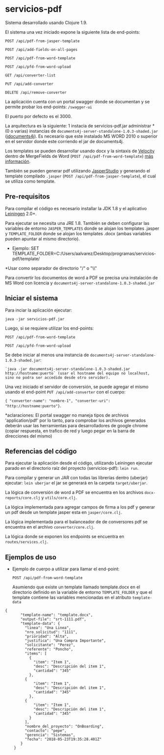 # servicios-pdf

Sistema desarrollado usando Clojure 1.9.

El sistema una vez iniciado expone la siguiente lista de end-points:

`POST /api/pdf-from-jasper-template`

`POST /api/add-fields-on-all-pages`
 
`POST /api/pdf-from-word-template`
 
`POST /api/pfd-from-word-upload`
 
 `GET /api/converter-list`
 
 `PUT /api/add-converter`

 `DELETE /api/remove-converter`
   
   La aplicación cuenta con un portal swagger donde se documentan y se permite probar los end-points:
   `/swagger-ui`
   
   El puerto por defecto es el 3000.
   
 La arquitectura es la siguiente:
 1 instacia de servicios-pdf.jar administrar *(0 o varias) instancias de `documents4j-server-standalone-1.0.3-shaded.jar`
 ([jdocuments4j][2]). Es necesario que este instalado MS WORD 2010 o superior en el servidor donde este corriendo el jar de documents4j.     

[2]: http://www.documents4j.com

Los templates se pueden desarrollar usando docx y la sintaxis de [Velocity][3] dentro de MergeFields de Word (`POST /api/pdf-from-word-template`) [más información][5].
 
También se pueden generar pdf utilizando [JasperStudio][4] y generando el template compilado `.jasper` (`POST /api/pdf-from-jasper-template`), el cual se utiliza como template.

[3]: https://velocity.apache.org/
[4]: https://community.jaspersoft.com/project/jaspersoft-studio/releases
[5]: https://github.com/opensagres/xdocreport/wiki
## Pre-requisitos

Para compilar el código es necesario installar la JDK 1.8 y el aplicativo  [Leiningen][1] 2.0+.

Para ejecutar se necesita una JRE 1.8. También se deben configurar las variables de entorno `JASPER_TEMPLATES` donde se alojan los templates .jasper y `TEMPLATE_FOLDER` donde se alojan los templates .docx (ambas variables pueden apuntar al mismo directorio).

* Ejemplo: SET TEMPLATE_FOLDER=C:/Users/aalvarez/Desktop/programas/servicios-pdf/template/

*Usar como separador de directorio "/" o "\\\\"

Para convertir los documentos de word a PDF se precisa una instalación de MS Word con licencia y `documents4j-server-standalone-1.0.3-shaded.jar`

[1]: https://github.com/technomancy/leiningen

## Iniciar el sistema

Para inciar la aplicación ejecutar:

    java -jar servicios-pdf.jar 

Luego, si se requiere utilizar los end-points:

`POST /api/pdf-from-word-template`
 
`POST /api/pfd-from-word-upload`

Se debe iniciar al menos una instancia de `documents4j-server-standalone-1.0.3-shaded.jar`:

    `java -jar documents4j-server-standalone-1.0.3-shaded.jar http://hostname:puerto` (usar el hostname del equipo no localhost, sino no podra ser accedido desde otro servidor).
    
Una vez iniciado el servidor de conversión, se puede agregar el mismo usando el end-point  `PUT /api/add-converter` 
con el cuerpo:
 
 `{ "converter-name": "nombre-1",
"converter-uri": "http://hostname:puerto"}`.

*aclaraciones: El portal swagger no maneja tipos de archivos 'application/pdf' por lo tanto, para comprobar los archivos generados deberán usar las herramientas para desarrolladores de google chrome (copiar respuesta, en trafico de red y luego pegar en la barra de direcciones del mismo) 
                                                                                                                    
                                                                                                                  
## Referencias del código

Para ejecutar la aplicación desde el código, utilizando Leiningen ejecutar parado en el directorio raíz del proyecto (servicios-pdf):
`lein run`.

Para compilar y generar un JAR con todas las librerías dentro (uberjar) ejecutar: `lein uberjar` el jar se generará en la carpeta `target/uberjar`.

La lógica de conversión de word a PDF se encuentra en los archivos `docx-reports/core.clj` y `utils/core.clj`.

La lógica implementada para agregar campos de firma a los pdf y generar un pdf desde un template jasper esta en `jasper/core.clj`.

La lógica implementada para el balanceador de de conversores pdf se encuentra en el archivo `converter/core.clj`.

La lógica donde se exponen los endpoints se encuentra en `routes/services.clj`. 

## Ejemplos de uso

* Ejemplo de cuerpo a utilizar para llamar el end-point:

    `POST /api/pdf-from-word-template`
       
    Asumiendo que existe un template llamado template.docx en el directorio definido en la variable de entorno `TEMPLATE_FOLDER` y que el template contiene las variables mencionadas en el atributo `template-data`
    
    
```
{
       "template-name": "template.docx",
       "output-file": "srt-1111.pdf",
       "template-data": {
         "linea": "Una Linea",
         "nro_solicitud": "1111",
         "prioridad": "Alta",
         "justifica": "Una Compra Importante",
         "solicitante": "Perez",
         "referente": "Poncho",
         "items": [
           {
             "item": "Item 1",
             "desc": "Descripción del item 1",
             "cantidad": "345"
           },
         {
             "item": "Item 1",
             "desc": "Descripción del item 1",
             "cantidad": "345"
           },
         {
             "item": "Item 1",
             "desc": "Descripción del item 1",
             "cantidad": "345"
           }
         ],
         "nombre_del_proyecto": "OnBoarding",
         "contacto": "pepe",
         "gerencia": "Sistemas",
         "fecha": "2018-05-23T19:35:28.401Z"
       }
    }
```

